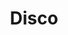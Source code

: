 ---
title: "Disco"
url: /ciudad-autonoma-de-buenos-aires/disco-avenida-elcano/
shop: supermercado
---